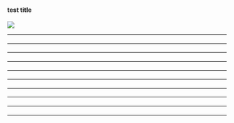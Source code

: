 
#### test title




![](sample.png)

---

#### 

---

#### 

---

#### 

---

#### 

---

#### 

---

#### 

---

#### 

---

#### 

---

#### 

---


